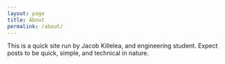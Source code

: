 ```yaml
---
layout: page
title: About
permalink: /about/
---
```


This is a quick site run by Jacob Killelea, and engineering student.
Expect posts to be quick, simple, and technical in nature.
